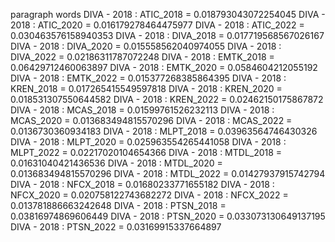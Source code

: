 paragraph
words
DIVA - 2018 : ATIC_2018 = 0.018793043072254045
DIVA - 2018 : ATIC_2020 = 0.016179278464475977
DIVA - 2018 : ATIC_2022 = 0.030463576158940353
DIVA - 2018 : DIVA_2018 = 0.017719568567026167
DIVA - 2018 : DIVA_2020 = 0.015558562040974055
DIVA - 2018 : DIVA_2022 = 0.02186311787072248
DIVA - 2018 : EMTK_2018 = 0.06429712460063897
DIVA - 2018 : EMTK_2020 = 0.0584604212055192
DIVA - 2018 : EMTK_2022 = 0.015377268385864395
DIVA - 2018 : KREN_2018 = 0.017265415549597818
DIVA - 2018 : KREN_2020 = 0.018531307550644582
DIVA - 2018 : KREN_2022 = 0.02462150175867872
DIVA - 2018 : MCAS_2018 = 0.01599761526232113
DIVA - 2018 : MCAS_2020 = 0.013683494815570296
DIVA - 2018 : MCAS_2022 = 0.0136730360934183
DIVA - 2018 : MLPT_2018 = 0.03963564746430326
DIVA - 2018 : MLPT_2020 = 0.025963554265441058
DIVA - 2018 : MLPT_2022 = 0.02217020104654366
DIVA - 2018 : MTDL_2018 = 0.01631040421436536
DIVA - 2018 : MTDL_2020 = 0.013683494815570296
DIVA - 2018 : MTDL_2022 = 0.01427937915742794
DIVA - 2018 : NFCX_2018 = 0.01680233771655182
DIVA - 2018 : NFCX_2020 = 0.020758122743682272
DIVA - 2018 : NFCX_2022 = 0.013781886663242648
DIVA - 2018 : PTSN_2018 = 0.03816974869606449
DIVA - 2018 : PTSN_2020 = 0.033073130649137195
DIVA - 2018 : PTSN_2022 = 0.03169915337664897
